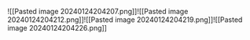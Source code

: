 ![[Pasted image 20240124204207.png]]![[Pasted image 20240124204212.png]]![[Pasted image 20240124204219.png]]![[Pasted image 20240124204226.png]]